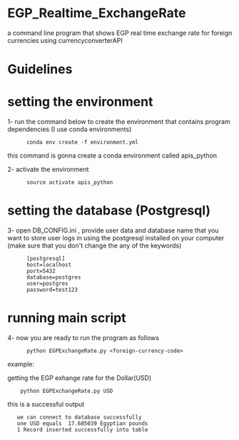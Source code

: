 # EGP_Realtime_ExchangeRate
a command line program that shows  EGP real time exchange rate for foreign currencies using currencyconverterAPI  

# Guidelines

  # setting the environment 

1- run the command below to create the environment that contains program dependencies
   (I use conda environments)
   
   ```
         conda env create -f environment.yml 
   ```
  this command is gonna create a conda environment called apis_python
  
2- activate the environment

  ```
        source activate apis_python
  ```
 # setting the database (Postgresql)
 
 3- open DB_CONFIG.ini , provide user data and database name that you want to store user logs in using the 
     postgresql installed  on your computer
    (make sure that you don't change the any of the keywords)     
  ``` 
        [postgresql]
        host=localhost
        port=5432
        database=postgres
        user=postgres
        password=test123  
  ```
  
 # running main script
 
 4-  now you are ready to run the program as follows 
 
 ``` 
       python EGPExchangeRate.py <foreign-currency-code>
 ```
 example: 
 
 getting the EGP exhange rate for the Dollar(USD)
        
        python EGPExchangeRate.py USD
 
 this is a successful output
 
       we can connect to database successfully
       one USD equals  17.685039 Egyptian pounds
       1 Record inserted successfully into table

